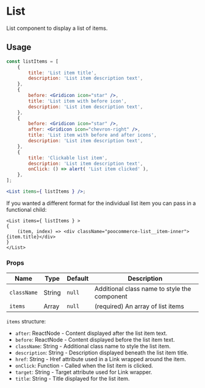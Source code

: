 # List

List component to display a list of items.

## Usage

```jsx
const listItems = [
	{
		title: 'List item title',
		description: 'List item description text',
	},
	{
		before: <Gridicon icon="star" />,
		title: 'List item with before icon',
		description: 'List item description text',
	},
	{
		before: <Gridicon icon="star" />,
		after: <Gridicon icon="chevron-right" />,
		title: 'List item with before and after icons',
		description: 'List item description text',
	},
	{
		title: 'Clickable list item',
		description: 'List item description text',
		onClick: () => alert( 'List item clicked' ),
	},
];

<List items={ listItems } />;
```

If you wanted a different format for the individual list item you can pass in a functional child:

```
<List items={ listItems } >
{
	(item, index) => <div className="poocommerce-list__item-inner">{item.title}</div>
}
</List>
```

### Props

| Name        | Type   | Default | Description                                  |
| ----------- | ------ | ------- | -------------------------------------------- |
| `className` | String | `null`  | Additional class name to style the component |
| `items`     | Array  | `null`  | (required) An array of list items            |

`items` structure:

-   `after`: ReactNode - Content displayed after the list item text.
-   `before`: ReactNode - Content displayed before the list item text.
-   `className`: String - Additional class name to style the list item.
-   `description`: String - Description displayed beneath the list item title.
-   `href`: String - Href attribute used in a Link wrapped around the item.
-   `onClick`: Function - Called when the list item is clicked.
-   `target`: String - Target attribute used for Link wrapper.
-   `title`: String - Title displayed for the list item.
